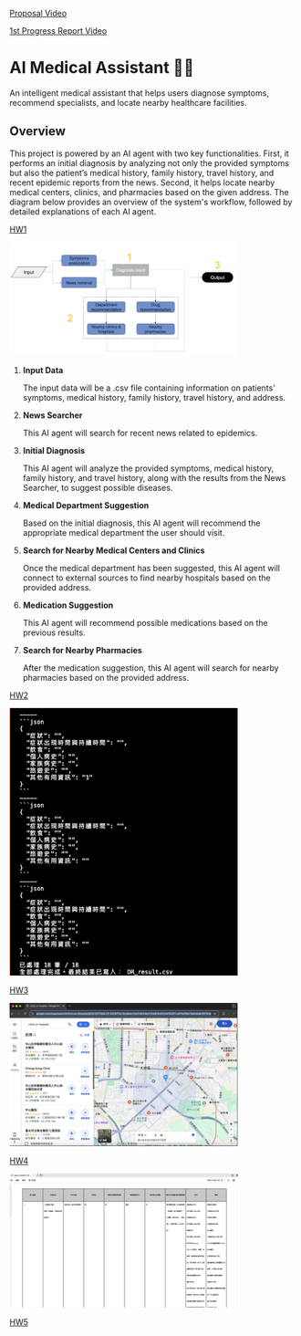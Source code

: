 [Proposal Video](https://youtu.be/R4sadwN9y9o)

[1st Progress Report Video](https://youtu.be/1nuv4-JzNIM)


# AI Medical Assistant 🤖🏥
An intelligent medical assistant that helps users diagnose symptoms, recommend specialists, and locate nearby healthcare facilities.
## Overview
This project is powered by an AI agent with two key functionalities. First, it performs an initial diagnosis by analyzing not only the provided symptoms but also the patient’s medical history, family history, travel history, and recent epidemic reports from the news. Second, it helps locate nearby medical centers, clinics, and pharmacies based on the given address.
The diagram below provides an overview of the system's workflow, followed by detailed explanations of each AI agent.

[HW1](https://github.com/ConnieLee0214/AI-Agent/blob/main/dataAgent.py)


<img src="Flowchart.png" width="400"/>

1. **Input Data**  

   The input data will be a .csv file containing information on patients' symptoms, medical history, family history, travel history, and address.  

2. **News Searcher**  

   This AI agent will search for recent news related to epidemics.  

3. **Initial Diagnosis**  

   This AI agent will analyze the provided symptoms, medical history, family history, and travel history, along with the results from the News Searcher, to suggest possible diseases.  

4. **Medical Department Suggestion**  

   Based on the initial diagnosis, this AI agent will recommend the appropriate medical department the user should visit.  

5. **Search for Nearby Medical Centers and Clinics**  

   Once the medical department has been suggested, this AI agent will connect to external sources to find nearby hospitals based on the provided address.  

6. **Medication Suggestion**  

   This AI agent will recommend possible medications based on the previous results.  

7. **Search for Nearby Pharmacies**  

   After the medication suggestion, this AI agent will search for nearby pharmacies based on the provided address.




[HW2](https://github.com/ConnieLee0214/AI-Agent/blob/main/DRai.py)

<img src="HW2 running result.png" width="400"/>

[HW3](https://github.com/ConnieLee0214/AI-Agent/blob/main/playwright_application.py)

<img src="HW3 running result.png" width="400"/>

[HW4](https://github.com/ConnieLee0214/AI-Agent/blob/main/csvToPDF.py)

<img src="HW4 result.png" width="400"/>

[HW5](https://ai-agent-tjdppnrj2hhbip7hseokjm.streamlit.app/)



